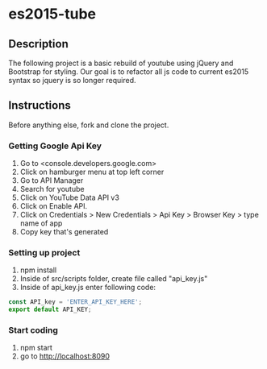 # es2015-tube

## Description
The following project is a basic rebuild of youtube using jQuery and Bootstrap for styling. Our goal is to refactor all js code to current es2015 syntax so jquery is so longer required.

## Instructions
Before anything else, fork and clone the project.

### Getting Google Api Key
1. Go to <console.developers.google.com>
2. Click on hamburger menu at top left corner 
3. Go to API Manager 
4. Search for youtube 
5. Click on YouTube Data API v3 
6. Click on Enable API. 
7. Click on Credentials > New Credentials > Api Key > Browser Key > type name of app
8. Copy key that's generated

### Setting up project
1. npm install
2. Inside of src/scripts folder, create file called "api_key.js"
3. Inside of api_key.js enter following code: 
```javascript
const API_key = 'ENTER_API_KEY_HERE';
export default API_KEY;
```

### Start coding
1. npm start
2. go to <http://localhost:8090>
